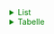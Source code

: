 
<details><summary style="color:green">List</summary>

1. Symmetrische Verschlüsselung
2. AES / DES
3. Asymmetrische Verschlüsselung
4. RSA
5. Hybride Verschlüsselung
6. Diffie-Hellmann
7. Digitale Signatur + Zertifikate (PKI)
8. Hashfunktionen
9. HTTPS - TLS
10. SALT + Angriffe
11. CHAP
12. AAA + RADIUS
13. WLAN 1
14. WLAN 2

</details>

<details><summary style="color:green">Tabelle</summary>

| Symmetrische Verschlüsselung | AES / DES | Asymmetrische Verschlüsselung | RSA | Hybride Verschlüsselung | Diffie-Hellmann | Digitale Signatur + Zertifikate (PKI) | Hashfunktionen | HTTPS - TLS | SALT + Angriffe | CHAP | AAA + RADIUS | WLAN 1 | WLAN 2 |
|:----------------------------:|:---------:|:-----------------------------:|:---:|:-----------------------:|:---------------:|:-------------------------------------:|:--------------:|:-----------:|:---------------:|:----:|:------------:|:------:|:------:|
|                              |           |                               |     |                         |                 |                                       |                |             |                 |      |              |        |        |

</details>